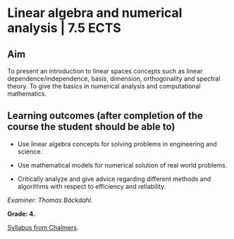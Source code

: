 # Linear algebra and numerical analysis | 7.5 ECTS

## Aim

To present an introduction to linear spaces concepts such as linear dependence/independence, basis, dimension, orthogonality and spectral theory. To give the basics in numerical analysis and computational mathematics.

## Learning outcomes (after completion of the course the student should be able to)

- Use linear algebra concepts for solving problems in engineering and science.

- Use mathematical models for numerical solution of real world problems.

- Critically analyze and give advice regarding different methods and algorithms with respect to efficiency and reliability.

*Examiner: Thomas Bäckdahl.*

**Grade: 4.**

[Syllabus from Chalmers](https://www.chalmers.se/en/education/your-studies/find-course-and-programme-syllabi/course-syllabus/TMA672/?acYear=2020%2F2021).
